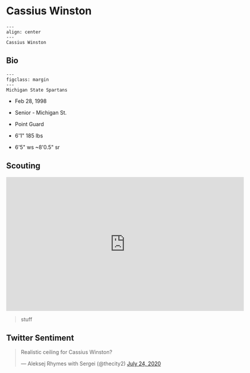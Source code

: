 Cassius Winston
===

```{figure} ../img/cassius_winston.jpg
---
align: center
---
Cassius Winston
```

## Bio
```{figure} ../img/msu.png
---
figclass: margin
---
Michigan State Spartans
```

- Feb 28, 1998

- Senior - Michigan St.

- Point Guard

- 6'1" 185 lbs

- 6'5" ws ~8'0.5" sr

## Scouting
<iframe width="640" height="360" src="https://www.youtube.com/embed/UZp-Gs1w0X4" frameborder="0" allow="accelerometer; autoplay; encrypted-media; gyroscope; picture-in-picture" allowfullscreen></iframe>

>stuff 

## Twitter Sentiment

<blockquote class="twitter-tweet"><p lang="en" dir="ltr">Realistic ceiling for Cassius Winston?</p>&mdash; Aleksej Rhymes with Sergei (@thecity2) <a href="https://twitter.com/thecity2/status/1286684702804344838?ref_src=twsrc%5Etfw">July 24, 2020</a></blockquote> <script async src="https://platform.twitter.com/widgets.js" charset="utf-8"></script>
